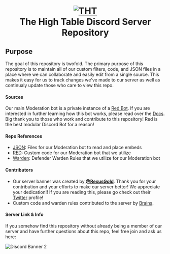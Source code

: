 <h1 align="center">
    <br>
    <a href="https://github.com/Eventual1y/THT"><img src="https://github.com/Eventual1y/THT/blob/e2c2c9f50350d984ee23dbfaa2fdd3568924ed43/IMG_2972.PNG" alt="THT"></a>
    <br>
    The High Table Discord Server Repository 
    <br>
  </h1>
  
  
  
  ## Purpose
  <p>The goal of this repository is twofold. The primary purpose of this repository is to maintain all of our custom filters, code, and JSON files in a place where we        can collaborate and easily edit from a single source. This makes it easy for us to track changes we've made to our server as well as continualy update those who          care to view this repo.
  </p>
  
  #### Sources
  Our main Moderation bot is a private instance of a [Red Bot](https://github.com/Cog-Creators/Red-DiscordBot). If you are interested in further learning how this bot
  works, please read over the [Docs](https://docs.discord.red/en/stable/). Big thank you to those who work and contribute to this repository! Red is the best modular
  Discord Bot for a reason!

  #### Repo References
  - [JSON](https://github.com/Eventual1y/THT/tree/main/JSON): Files for our Moderation bot to read and place embeds
  - [RED](https://github.com/Eventual1y/THT/tree/main/Red): Custom code for our Moderation bot that we utilize 
  - [Warden](https://github.com/Eventual1y/THT/tree/main/Warden): Defender Warden Rules that we utilize for our Moderation bot


 #### Contributors
  - Our server banner was created by [**@RexusGold**](https://twitter.com/RexusGold). Thank you for your contribution and your efforts to make our server better! We         appreciate your dedication!! If you are reading this, please go check out their [Twitter](https://twitter.com/RexusGold) profile!
  - Custom code and warden rules contributed to the server by [Brains](https://github.com/King0fBrains). 
  
 #### Server Link & Info
  If you somehow find this repository without already being a member of our server and have further questions about this repo, feel free join and ask us here:
  
 ![Discord Banner 2](https://discordapp.com/api/guilds/807830259990659082/widget.png?style=banner2)

